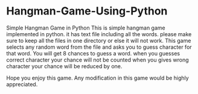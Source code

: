 
# Hangman-Game-Using-Python
Simple Hangman Game in Python This is simple hangman game implemented in python. it has text file including all the words. please make sure to keep all the files in one directory or else it will not work. This game selects any random word from the file and asks you to guess character for that word. You will get 8 chances to guess a word. when you guesses correct character your chance will not be counted when you gives wrong character your chance will be reduced by one.

Hope you enjoy this game. Any modification in this game would be highly appreciated.
